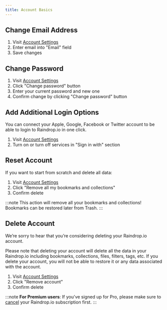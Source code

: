 ```yaml
---
title: Account Basics
---
```


## Change Email Address
1. Visit [Account Settings](https://app.raindrop.io/settings/account)
2. Enter email into "Email" field
3. Save changes

## Change Password
1. Visit [Account Settings](https://app.raindrop.io/settings/account)
2. Click "Change password" button
3. Enter your current password and new one
4. Confirm change by clicking "Change password" button

## Add Additional Login Options
You can connect your Apple, Google, Facebook or Twitter account to be able to login to Raindrop.io in one click.
1. Visit [Account Settings](https://app.raindrop.io/settings/account)
2. Turn on or turn off services in "Sign in with" section

## Reset Account
If you want to start from scratch and delete all data:
1. Visit [Account Settings](https://app.raindrop.io/settings/account)
2. Click "Remove all my bookmarks and collections"
3. Confirm delete

:::note
This action will remove all your bookmarks and collections!  
Bookmarks can be restored later from Trash.
:::

## Delete Account
We’re sorry to hear that you’re considering deleting your Raindrop.io account.

Please note that deleting your account will delete all the data in your Raindrop.io including bookmarks, collections, files, filters, tags, etc. If you delete your account, you will not be able to restore it or any data associated with the account.

1. Visit [Account Settings](https://app.raindrop.io/settings/account)
2. Click "Remove account"
3. Confirm delete

:::note
**For Premium users**: If you've signed up for Pro, please make sure to [cancel](../billing/cancel.md) your Raindrop.io subscription first.
:::